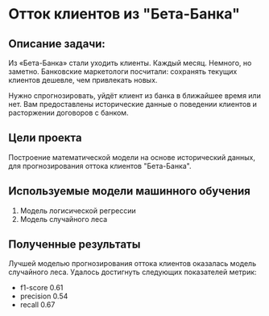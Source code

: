 # Отток клиентов из "Бета-Банка"
## Описание задачи:
Из «Бета-Банка» стали уходить клиенты. Каждый месяц. Немного, но заметно. Банковские маркетологи посчитали: сохранять текущих клиентов дешевле, чем привлекать новых.

Нужно спрогнозировать, уйдёт клиент из банка в ближайшее время или нет. Вам предоставлены исторические данные о поведении клиентов и расторжении договоров с банком. 

## Цели проекта
Построение математической модели на основе исторический данных, для прогнозирования оттока клиентов "Бета-Банка".
## Используемые модели машинного обучения
1. Модель логисической регрессии
2. Модель случайного леса
## Полученные результаты
Лучшей моделью прогнозирования оттока клиентов оказалась модель случайного леса. Удалось достигнуть следующих показателей метрик:
* f1-score 0.61
* precision 0.54
* recall 0.67
